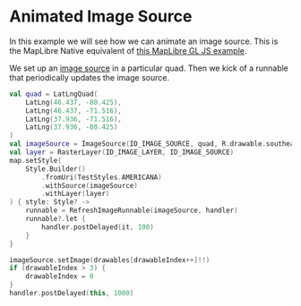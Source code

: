# Animated Image Source

[//]: # ({{ activity_source_note&#40;"AnimatedImageSourceActivity.kt"&#41; }})

In this example we will see how we can animate an image source. This is the MapLibre Native equivalent of [this MapLibre GL JS example](https://maplibre.org/maplibre-gl-js/docs/examples/animate-images/).

[//]: # (<figure markdown="span">)

[//]: # (  <video controls width="400" poster="{{ s3_url&#40;"animated_image_source_thumbnail.jpg"&#41; }}" >)

[//]: # (    <source src="{{ s3_url&#40;"animated_image_source.mp4"&#41; }}" />)

[//]: # (  </video>)

[//]: # (  {{ openmaptiles_caption&#40;&#41; }})

[//]: # (</figure>)

We set up an [image source](https://maplibre.org/maplibre-style-spec/sources/#image) in a particular quad. Then we kick of a runnable that periodically updates the image source.

```kotlin title="Creating the image source"
val quad = LatLngQuad(
    LatLng(46.437, -80.425),
    LatLng(46.437, -71.516),
    LatLng(37.936, -71.516),
    LatLng(37.936, -80.425)
)
val imageSource = ImageSource(ID_IMAGE_SOURCE, quad, R.drawable.southeast_radar_0)
val layer = RasterLayer(ID_IMAGE_LAYER, ID_IMAGE_SOURCE)
map.setStyle(
    Style.Builder()
        .fromUri(TestStyles.AMERICANA)
        .withSource(imageSource)
        .withLayer(layer)
) { style: Style? ->
    runnable = RefreshImageRunnable(imageSource, handler)
    runnable?.let {
        handler.postDelayed(it, 100)
    }
}
```

```kotlin title="Updating the image source"
imageSource.setImage(drawables[drawableIndex++]!!)
if (drawableIndex > 3) {
    drawableIndex = 0
}
handler.postDelayed(this, 1000)
```
